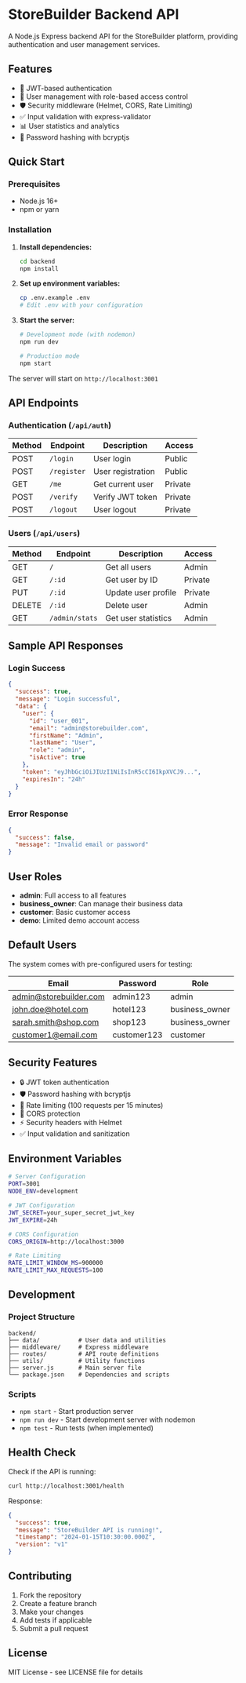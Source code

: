 # StoreBuilder Backend API

A Node.js Express backend API for the StoreBuilder platform, providing authentication and user management services.

## Features

- 🔐 JWT-based authentication
- 👥 User management with role-based access control
- 🛡️ Security middleware (Helmet, CORS, Rate Limiting)
- ✅ Input validation with express-validator
- 📊 User statistics and analytics
- 🔄 Password hashing with bcryptjs

## Quick Start

### Prerequisites

- Node.js 16+
- npm or yarn

### Installation

1. **Install dependencies:**
   ```bash
   cd backend
   npm install
   ```

2. **Set up environment variables:**
   ```bash
   cp .env.example .env
   # Edit .env with your configuration
   ```

3. **Start the server:**
   ```bash
   # Development mode (with nodemon)
   npm run dev
   
   # Production mode
   npm start
   ```

The server will start on `http://localhost:3001`

## API Endpoints

### Authentication (`/api/auth`)

| Method | Endpoint | Description | Access |
|--------|----------|-------------|---------|
| POST | `/login` | User login | Public |
| POST | `/register` | User registration | Public |
| GET | `/me` | Get current user | Private |
| POST | `/verify` | Verify JWT token | Private |
| POST | `/logout` | User logout | Private |

### Users (`/api/users`)

| Method | Endpoint | Description | Access |
|--------|----------|-------------|---------|
| GET | `/` | Get all users | Admin |
| GET | `/:id` | Get user by ID | Private |
| PUT | `/:id` | Update user profile | Private |
| DELETE | `/:id` | Delete user | Admin |
| GET | `/admin/stats` | Get user statistics | Admin |

## Sample API Responses

### Login Success
```json
{
  "success": true,
  "message": "Login successful",
  "data": {
    "user": {
      "id": "user_001",
      "email": "admin@storebuilder.com",
      "firstName": "Admin",
      "lastName": "User",
      "role": "admin",
      "isActive": true
    },
    "token": "eyJhbGciOiJIUzI1NiIsInR5cCI6IkpXVCJ9...",
    "expiresIn": "24h"
  }
}
```

### Error Response
```json
{
  "success": false,
  "message": "Invalid email or password"
}
```

## User Roles

- **admin**: Full access to all features
- **business_owner**: Can manage their business data
- **customer**: Basic customer access
- **demo**: Limited demo account access

## Default Users

The system comes with pre-configured users for testing:

| Email | Password | Role |
|-------|----------|------|
| admin@storebuilder.com | admin123 | admin |
| john.doe@hotel.com | hotel123 | business_owner |
| sarah.smith@shop.com | shop123 | business_owner |
| customer1@email.com | customer123 | customer |

## Security Features

- 🔒 JWT token authentication
- 🛡️ Password hashing with bcryptjs
- 🚫 Rate limiting (100 requests per 15 minutes)
- 🔐 CORS protection
- ⚡ Security headers with Helmet
- ✅ Input validation and sanitization

## Environment Variables

```bash
# Server Configuration
PORT=3001
NODE_ENV=development

# JWT Configuration
JWT_SECRET=your_super_secret_jwt_key
JWT_EXPIRE=24h

# CORS Configuration
CORS_ORIGIN=http://localhost:3000

# Rate Limiting
RATE_LIMIT_WINDOW_MS=900000
RATE_LIMIT_MAX_REQUESTS=100
```

## Development

### Project Structure
```
backend/
├── data/           # User data and utilities
├── middleware/     # Express middleware
├── routes/         # API route definitions
├── utils/          # Utility functions
├── server.js       # Main server file
└── package.json    # Dependencies and scripts
```

### Scripts

- `npm start` - Start production server
- `npm run dev` - Start development server with nodemon
- `npm test` - Run tests (when implemented)

## Health Check

Check if the API is running:
```bash
curl http://localhost:3001/health
```

Response:
```json
{
  "success": true,
  "message": "StoreBuilder API is running!",
  "timestamp": "2024-01-15T10:30:00.000Z",
  "version": "v1"
}
```

## Contributing

1. Fork the repository
2. Create a feature branch
3. Make your changes
4. Add tests if applicable
5. Submit a pull request

## License

MIT License - see LICENSE file for details
